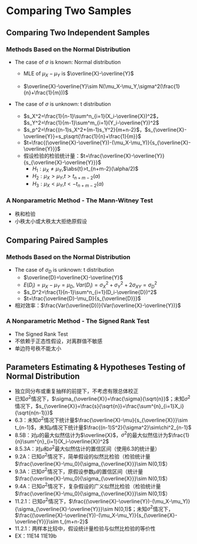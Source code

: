 # Comparing Two Samples

## Comparing Two Independent Samples

### Methods Based on the Normal Distribution

- The case of $\sigma$ is known: Normal distribution

  - MLE of $\mu_X-\mu_Y$ is $\overline{X}-\overline{Y}$

  - $\overline{X}-\overline{Y}\sim N(\mu_X-\mu_Y,\sigma^2(\frac{1}{n}+\frac{1}{m}))$
- The case of $\sigma$ is unknown: t distribution
  - $s_X^2=\frac{1}{n-1}\sum^n_{i=1}(X_i-\overline{X})^2$，$s_Y^2=\frac{1}{m-1}\sum^m_{i=1}(Y_i-\overline{Y})^2$
  - $s_p^2=\frac{(n-1)s_X^2+(m-1)s_Y^2}{m+n-2}$，$s_{\overline{X}-\overline{Y}}=s_p\sqrt{\frac{1}{n}+\frac{1}{m}}$
  - $t=\frac{(\overline{X}-\overline{Y})-(\mu_X-\mu_Y)}{s_{\overline{X}-\overline{Y}}}$
  - 假设检验的检验统计量：$t=\frac{\overline{X}-\overline{Y}}{s_{\overline{X}-\overline{Y}}}$
    - $H_1:\mu_X\ne\mu_Y$,$\abs{t}>t_{n+m-2}(\alpha/2)$
    - $H_2:\mu_X>\mu_Y$,$t>t_{n+m-2}(\alpha)$
    - $H_3:\mu_X<\mu_Y$,$t<-t_{n+m-2}(\alpha)$



### A Nonparametric Method - The Mann-Witney Test

- 秩和检验
- 小秩太小或大秩太大拒绝原假设



## Comparing Paired Samples

### Methods Based on the Normal Distribution

- The case of $\sigma_D$ is unknown: t distribution
  - $\overline{D}=\overline{X}-\overline{Y}$
  - $E(D_i)=\mu_X-\mu_Y=\mu_D$, $Var(D_i)=\sigma^2_X+\sigma^2_Y+2\sigma_{XY}=\sigma^2_D$
  - $s_D^2=\frac{1}{n-1}\sum^n_{i=1}(D_i-\overline{D})^2$
  - $t=\frac{\overline{D}-\mu_D}{s_{\overline{D}}}$
- 相对效率：$\frac{Var(\overline{D})}{Var(\overline{X}-\overline{Y})}$



### A Nonparametric Method - The Signed Rank Test

- The Signed Rank Test
- 不依赖于正态性假设，对离群值不敏感
- 单边符号秩不能太小



## Parameters Estimating & Hypotheses Testing of Normal Distribution 

- 独立同分布或重复抽样的前提下，不考虑有限总体校正
- 已知$\sigma^2$情况下，$\sigma_{\overline{X}}=\frac{\sigma}{\sqrt{n}}$；未知$\sigma^2$情况下，$s_{\overline{X}}=\frac{s}{\sqrt{n}}=\frac{\sum^{n}_{i=1}X_i}{\sqrt{n(n-1)}}$
- 6.3：未知$\sigma^2$情况下统计量$\frac{\overline{X}-\mu}{s_{\overline{X}}}\sim t_{n-1}$，未知$\mu$情况下统计量$\frac{(n-1)S^2}{\sigma^2}\sim\chi^2_{n-1}$
- 8.5B：对$\mu$的最大似然估计为$\overline{X}$，$\sigma^2$的最大似然估计为$\frac{1}{n}\sum^{n}_{i=1}(X_i-\overline{X})^2$
- 8.5.3A：对$\mu$和$\sigma^2$最大似然估计的置信区间（使用6.3的统计量）
- 9.2A：已知$\sigma^2$情况下，简单假设的似然比检验（检验统计量$\frac{\overline{X}-\mu_0}{\sigma_{\overline{X}}}\sim N(0,1)$）
- 9.3A：已知$\sigma^2$情况下，原假设参数$\mu$的置信区间（统计量$\frac{\overline{X}-\mu_0}{\sigma_{\overline{X}}}\sim N(0,1)$）
- 9.4A：已知$\sigma^2$情况下，复杂假设的广义似然比检验（检验统计量$\frac{\overline{X}-\mu_0}{\sigma_{\overline{X}}}\sim N(0,1)$）
- 11.2.1：已知$\sigma^2$情况下，$\frac{(\overline{X}-\overline{Y})-(\mu_X-\mu_Y)}{\sigma_{\overline{X}-\overline{Y}}}\sim N(0,1)$；未知$\sigma^2$情况下，$\frac{(\overline{X}-\overline{Y})-(\mu_X-\mu_Y)}{s_{\overline{X}-\overline{Y}}}\sim t_{m+n-2}$
- 11.2.1：两样本比较中，假设统计量检验与似然比检验的等价性
- EX：11E14 11E19b